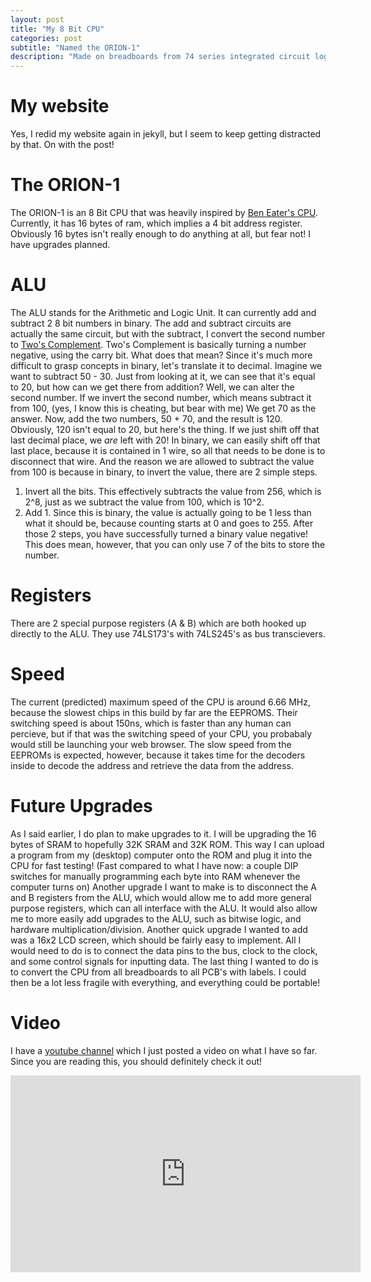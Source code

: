 ```yaml
---
layout: post
title: "My 8 Bit CPU"
categories: post
subtitle: "Named the ORION-1"
description: "Made on breadboards from 74 series integrated circuit logic and wires."
---
```


# My website

Yes, I redid my website again in jekyll, but I seem to keep getting distracted by that. On with the post!

# The ORION-1

The ORION-1 is an 8 Bit CPU that was heavily inspired by [Ben Eater's CPU][1].
Currently, it has 16 bytes of ram, which implies a 4 bit address register.
Obviously 16 bytes isn't really enough to do anything at all, but fear not! I have upgrades planned.

# ALU

The ALU stands for the Arithmetic and Logic Unit.
It can currently add and subtract 2 8 bit numbers in binary.
The add and subtract circuits are actually the same circuit, but with the subtract, I convert the second number to [Two's Complement][2].
Two's Complement is basically turning a number negative, using the carry bit. What does that mean?
Since it's much more difficult to grasp concepts in binary, let's translate it to decimal.
Imagine we want to subtract 50 - 30. Just from looking at it, we can see that it's equal to 20, but how can we get there from addition?
Well, we can alter the second number. If we invert the second number, which means subtract it from 100, (yes, I know this is cheating, but bear with me)
We get 70 as the answer. Now, add the two numbers, 50 + 70, and the result is 120.
Obviously, 120 isn't equal to 20, but here's the thing. If we just shift off that last decimal place, we _are_ left with 20!
In binary, we can easily shift off that last place, because it is contained in 1 wire, so all that needs to be done is to disconnect that wire.
And the reason we are allowed to subtract the value from 100 is because in binary, to invert the value, there are 2 simple steps.

1. Invert all the bits. This effectively subtracts the value from 256, which is 2^8, just as we subtract the value from 100, which is 10^2.
2. Add 1. Since this is binary, the value is actually going to be 1 less than what it should be, because counting starts at 0 and goes to 255.
   After those 2 steps, you have successfully turned a binary value negative! This does mean, however, that you can only use 7 of the bits to store the number.

# Registers

There are 2 special purpose registers (A & B) which are both hooked up directly to the ALU.
They use 74LS173's with 74LS245's as bus transcievers.

# Speed

The current (predicted) maximum speed of the CPU is around 6.66 MHz, because the slowest chips in this build by far are the EEPROMS.
Their switching speed is about 150ns, which is faster than any human can percieve, but if that was the switching speed of your CPU,
you probabaly would still be launching your web browser.
The slow speed from the EEPROMs is expected, however, because it takes time for the decoders inside to decode the address and retrieve the data from the address.

# Future Upgrades

As I said earlier, I do plan to make upgrades to it. I will be upgrading the 16 bytes of SRAM to hopefully 32K SRAM and 32K ROM.
This way I can upload a program from my (desktop) computer onto the ROM and plug it into the CPU for fast testing!
(Fast compared to what I have now: a couple DIP switches for manually programming each byte into RAM whenever the computer turns on)
Another upgrade I want to make is to disconnect the A and B registers from the ALU, which would allow me to add more general purpose registers,
which can all interface with the ALU. It would also allow me to more easily add upgrades to the ALU, such as bitwise logic, and hardware multiplication/division. Another quick upgrade I wanted to add was a 16x2 LCD screen, which should be fairly easy to implement.
All I would need to do is to connect the data pins to the bus, clock to the clock, and some control signals for inputting data.
The last thing I wanted to do is to convert the CPU from all breadboards to all PCB's with labels.
I could then be a lot less fragile with everything, and everything could be portable!

# Video

I have a [youtube channel][3] which I just posted a video on what I have so far.
Since you are reading this, you should definitely check it out!
<br>

<iframe width="560" height="315" src="https://www.youtube.com/embed/5-VjUx2_mFI" frameborder="0" allow="accelerometer; autoplay; encrypted-media; gyroscope; picture-in-picture" allowfullscreen></iframe>

[1]: https://www.youtube.com/watch?v=HyznrdDSSGM&list=PLowKtXNTBypGqImE405J2565dvjafglHU
[2]: https://en.wikipedia.org/wiki/Two%27s_complement
[3]: https://www.youtube.com/channel/UCiydtLctNvtvO2ieS_A0eLQ
